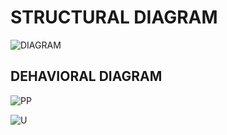    # STRUCTURAL DIAGRAM
   
![DIAGRAM](https://user-images.githubusercontent.com/60978907/142912359-782e0ab1-5462-411e-a6f4-ce3865c4dd15.jpg)


 ## DEHAVIORAL DIAGRAM
 
 ![PP](https://user-images.githubusercontent.com/60978907/142914360-0c393bd9-3b26-48dd-973d-d07dfc4a2cb6.jpg)
 
 ![U](https://user-images.githubusercontent.com/60978907/142915666-f3bec162-310e-4d4c-979f-447dea862a48.jpg)


